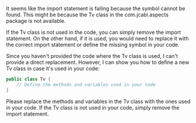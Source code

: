 It seems like the import statement is failing because the symbol cannot be found. This might be because the Tv class in the com.jcabi.aspects package is not available. 

If the Tv class is not used in the code, you can simply remove the import statement. On the other hand, if it is used, you would need to replace it with the correct import statement or define the missing symbol in your code. 

Since you haven't provided the code where the Tv class is used, I can't provide a direct replacement. However, I can show you how to define a new Tv class in case it's used in your code:

```java
public class Tv {
    // Define the methods and variables used in your code
}
```

Please replace the methods and variables in the Tv class with the ones used in your code. If the Tv class is not used in your code, simply remove the import statement.